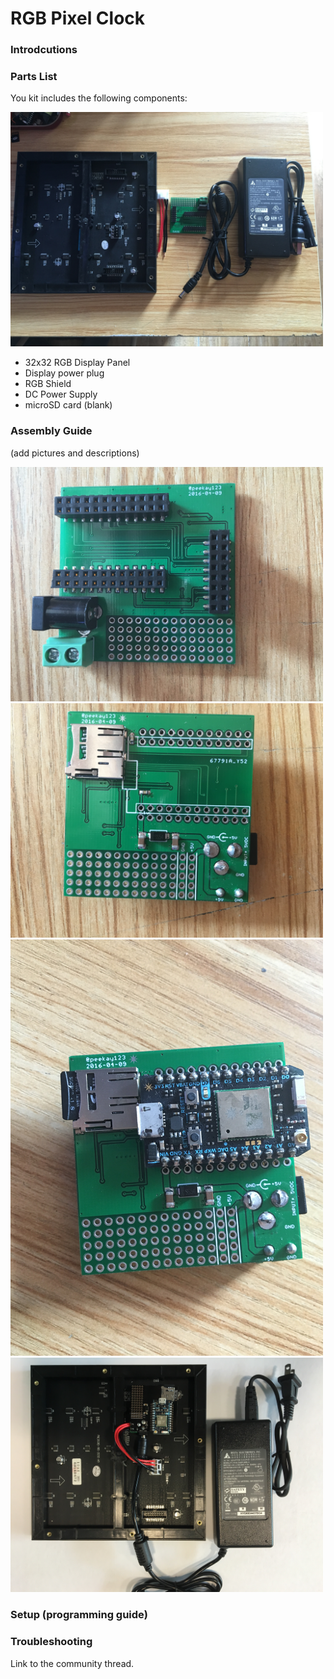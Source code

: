 # RGB Pixel Clock

### Introdcutions

### Parts List
You kit includes the following components:

<img src="images/RGBShieldKit.JPG" width="500">

 - 32x32 RGB Display Panel
 - Display power plug
 - RGB Shield
 - DC Power Supply
 - microSD card (blank)

### Assembly Guide
(add pictures and descriptions)

<img src="images/RGBShield1.JPG" width="500">
<img src="images/RGBShield2.JPG" width="500">
<img src="images/RGBShield3.JPG" width="500">
<img src="images/RGBShieldFinal.JPG" width="500">


### Setup (programming guide)

### Troubleshooting

Link to the community thread.
